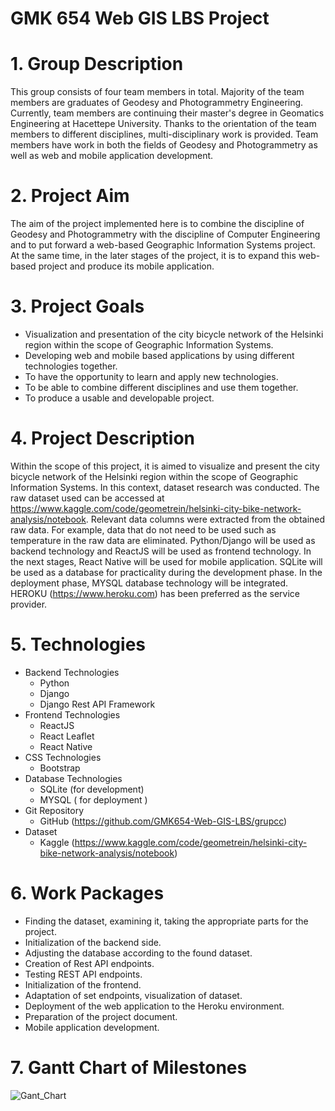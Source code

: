 # **GMK 654 Web GIS LBS Project**

# 1. Group Description
This group consists of four team members in total. Majority of the team members are graduates of Geodesy and Photogrammetry Engineering. Currently, team members are continuing their master's degree in Geomatics Engineering at Hacettepe University. 
Thanks to the orientation of the team members to different disciplines, multi-disciplinary work is provided. Team members have work in both the fields of Geodesy and Photogrammetry as well as web and mobile application development.
# 2. Project Aim
The aim of the project implemented here is to combine the discipline of Geodesy and Photogrammetry with the discipline of Computer Engineering and to put forward a web-based Geographic Information Systems project. 
At the same time, in the later stages of the project, it is to expand this web-based project and produce its mobile application.
# 3. Project Goals
- Visualization and presentation of the city bicycle network of the Helsinki region within the scope of Geographic Information Systems.
- Developing web and mobile based applications by using different technologies together.
- To have the opportunity to learn and apply new technologies.
- To be able to combine different disciplines and use them together.
- To produce a usable and developable project.
# 4. Project Description
Within the scope of this project, it is aimed to visualize and present the city bicycle network of the Helsinki region within the scope of Geographic Information Systems.
In this context, dataset research was conducted. The raw dataset used can be accessed at https://www.kaggle.com/code/geometrein/helsinki-city-bike-network-analysis/notebook. Relevant data columns were extracted from the obtained raw data. For example, data that do not need to be used such as temperature in the raw data are eliminated.
Python/Django will be used as backend technology and ReactJS will be used as frontend technology. In the next stages, React Native will be used for mobile application.
SQLite will be used as a database for practicality during the development phase. In the deployment phase, MYSQL database technology will be integrated.
HEROKU (https://www.heroku.com) has been preferred as the service provider.
# 5. Technologies
- Backend Technologies
	*  Python
	*  Django
	*  Django Rest API Framework
- Frontend Technologies
	*  ReactJS
	*  React Leaflet
	*  React Native
- CSS Technologies
	*  Bootstrap
- Database Technologies
	*  SQLite (for development)
	*  MYSQL ( for deployment )
- Git Repository
	*  GitHub (https://github.com/GMK654-Web-GIS-LBS/grupcc)
- Dataset
	*  Kaggle (https://www.kaggle.com/code/geometrein/helsinki-city-bike-network-analysis/notebook)
# 6. Work Packages
- Finding the dataset, examining it, taking the appropriate parts for the project.
- Initialization of the backend side.
- Adjusting the database according to the found dataset.
- Creation of Rest API endpoints.
- Testing REST API endpoints.
- Initialization of the frontend.
- Adaptation of set endpoints, visualization of dataset.
- Deployment of the web application to the Heroku environment.
- Preparation of the project document.
- Mobile application development.
# 7. Gantt Chart of Milestones

![Gant_Chart](https://user-images.githubusercontent.com/80366871/163033417-07a28ae8-89ac-4df9-8bb0-91d42fdb108c.jpg)
